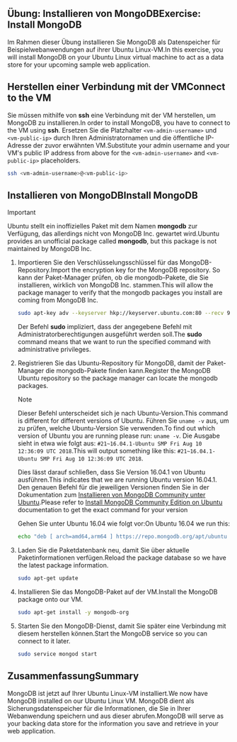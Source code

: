 ## <a name="exercise-install-mongodb"></a><span data-ttu-id="5f5ff-101">Übung: Installieren von MongoDB</span><span class="sxs-lookup"><span data-stu-id="5f5ff-101">Exercise: Install MongoDB</span></span>

<span data-ttu-id="5f5ff-102">Im Rahmen dieser Übung installieren Sie MongoDB als Datenspeicher für Beispielwebanwendungen auf ihrer Ubuntu Linux-VM.</span><span class="sxs-lookup"><span data-stu-id="5f5ff-102">In this exercise, you will install MongoDB on your Ubuntu Linux virtual machine to act as a data store for your upcoming sample web application.</span></span>

## <a name="connect-to-the-vm"></a><span data-ttu-id="5f5ff-103">Herstellen einer Verbindung mit der VM</span><span class="sxs-lookup"><span data-stu-id="5f5ff-103">Connect to the VM</span></span>

<span data-ttu-id="5f5ff-104">Sie müssen mithilfe von **ssh** eine Verbindung mit der VM herstellen, um MongoDB zu installieren.</span><span class="sxs-lookup"><span data-stu-id="5f5ff-104">In order to install MongoDB, you have to connect to the VM using **ssh**.</span></span> <span data-ttu-id="5f5ff-105">Ersetzen Sie die Platzhalter `<vm-admin-username>` und `<vm-public-ip>` durch Ihren Administratornamen und die öffentliche IP-Adresse der zuvor erwähnten VM.</span><span class="sxs-lookup"><span data-stu-id="5f5ff-105">Substitute your admin username and your VM's public IP address from above for the `<vm-admin-username>` and `<vm-public-ip>` placeholders.</span></span>

```bash
ssh <vm-admin-username>@<vm-public-ip>
```

## <a name="install-mongodb"></a><span data-ttu-id="5f5ff-106">Installieren von MongoDB</span><span class="sxs-lookup"><span data-stu-id="5f5ff-106">Install MongoDB</span></span>

> [!Important]
> <span data-ttu-id="5f5ff-107">Ubuntu stellt ein inoffizielles Paket mit dem Namen **mongodb** zur Verfügung, das allerdings nicht von MongoDB Inc. gewartet wird.</span><span class="sxs-lookup"><span data-stu-id="5f5ff-107">Ubuntu provides an unofficial package called **mongodb**, but this package is not maintained by MongoDB Inc.</span></span>

1. <span data-ttu-id="5f5ff-108">Importieren Sie den Verschlüsselungsschlüssel für das MongoDB-Repository.</span><span class="sxs-lookup"><span data-stu-id="5f5ff-108">Import the encryption key for the MongoDB repository.</span></span> <span data-ttu-id="5f5ff-109">So kann der Paket-Manager prüfen, ob die mongodb-Pakete, die Sie installieren, wirklich von MongoDB Inc. stammen.</span><span class="sxs-lookup"><span data-stu-id="5f5ff-109">This will allow the package manager to verify that the mongodb packages you install are coming from MongoDB Inc.</span></span>

    ```bash
    sudo apt-key adv --keyserver hkp://keyserver.ubuntu.com:80 --recv 9DA31620334BD75D9DCB49F368818C72E52529D4
    ```

    <span data-ttu-id="5f5ff-110">Der Befehl **sudo** impliziert, dass der angegebene Befehl mit Administratorberechtigungen ausgeführt werden soll.</span><span class="sxs-lookup"><span data-stu-id="5f5ff-110">The **sudo** command means that we want to run the specified command with administrative privileges.</span></span>

1. <span data-ttu-id="5f5ff-111">Registrieren Sie das Ubuntu-Repository für MongoDB, damit der Paket-Manager die mongodb-Pakete finden kann.</span><span class="sxs-lookup"><span data-stu-id="5f5ff-111">Register the MongoDB Ubuntu repository so the package manager can locate the mongodb packages.</span></span>

    > [!NOTE]
    > <span data-ttu-id="5f5ff-112">Dieser Befehl unterscheidet sich je nach Ubuntu-Version.</span><span class="sxs-lookup"><span data-stu-id="5f5ff-112">This command is different for different versions of Ubuntu.</span></span> <span data-ttu-id="5f5ff-113">Führen Sie `uname -v` aus, um zu prüfen, welche Ubuntu-Version Sie verwenden.</span><span class="sxs-lookup"><span data-stu-id="5f5ff-113">To find out which version of Ubuntu you are running please run: `uname -v`.</span></span>
    > <span data-ttu-id="5f5ff-114">Die Ausgabe sieht in etwa wie folgt aus: `#21~16.04.1-Ubuntu SMP Fri Aug 10 12:36:09 UTC 2018`.</span><span class="sxs-lookup"><span data-stu-id="5f5ff-114">This will output something like this: `#21~16.04.1-Ubuntu SMP Fri Aug 10 12:36:09 UTC 2018`.</span></span>
    >
    > <span data-ttu-id="5f5ff-115">Dies lässt darauf schließen, dass Sie Version 16.04.1 von Ubuntu ausführen.</span><span class="sxs-lookup"><span data-stu-id="5f5ff-115">This indicates that we are running Ubuntu version 16.04.1.</span></span>
    > <span data-ttu-id="5f5ff-116">Den genauen Befehl für die jeweiligen Versionen finden Sie in der Dokumentation zum [Installieren von MongoDB Community unter Ubuntu](https://docs.mongodb.com/manual/tutorial/install-mongodb-on-ubuntu/).</span><span class="sxs-lookup"><span data-stu-id="5f5ff-116">Please refer to [Install MongoDB Community Edition on Ubuntu](https://docs.mongodb.com/manual/tutorial/install-mongodb-on-ubuntu/) documentation to get the exact command for your version</span></span>

    <span data-ttu-id="5f5ff-117">Gehen Sie unter Ubuntu 16.04 wie folgt vor:</span><span class="sxs-lookup"><span data-stu-id="5f5ff-117">On Ubuntu 16.04 we run this:</span></span>

    ```bash
    echo "deb [ arch=amd64,arm64 ] https://repo.mongodb.org/apt/ubuntu xenial/mongodb-org/4.0 multiverse" | sudo tee /etc/apt/sources.list.d/mongodb-org-4.0.list
    ```

1. <span data-ttu-id="5f5ff-118">Laden Sie die Paketdatenbank neu, damit Sie über aktuelle Paketinformationen verfügen.</span><span class="sxs-lookup"><span data-stu-id="5f5ff-118">Reload the package database so we have the latest package information.</span></span>

    ```bash
    sudo apt-get update
    ```

1. <span data-ttu-id="5f5ff-119">Installieren Sie das MongoDB-Paket auf der VM.</span><span class="sxs-lookup"><span data-stu-id="5f5ff-119">Install the MongoDB package onto our VM.</span></span>

    ```bash
    sudo apt-get install -y mongodb-org
    ```

1. <span data-ttu-id="5f5ff-120">Starten Sie den MongoDB-Dienst, damit Sie später eine Verbindung mit diesem herstellen können.</span><span class="sxs-lookup"><span data-stu-id="5f5ff-120">Start the MongoDB service so you can connect to it later.</span></span>

    ```bash
    sudo service mongod start
    ```

## <a name="summary"></a><span data-ttu-id="5f5ff-121">Zusammenfassung</span><span class="sxs-lookup"><span data-stu-id="5f5ff-121">Summary</span></span>

<span data-ttu-id="5f5ff-122">MongoDB ist jetzt auf Ihrer Ubuntu Linux-VM installiert.</span><span class="sxs-lookup"><span data-stu-id="5f5ff-122">We now have MongoDB installed on our Ubuntu Linux VM.</span></span> <span data-ttu-id="5f5ff-123">MongoDB dient als Sicherungsdatenspeicher für die Informationen, die Sie in Ihrer Webanwendung speichern und aus dieser abrufen.</span><span class="sxs-lookup"><span data-stu-id="5f5ff-123">MongoDB will serve as your backing data store for the information you save and retrieve in your web application.</span></span>
